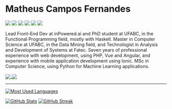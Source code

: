 # Matheus Campos Fernandes

<p float="left">
  <img src="https://img.shields.io/badge/Haskell-5D4F85?style=for-the-badge&logo=haskell&logoColor=white" />
  <img src="https://img.shields.io/badge/TypeScript-007ACC?style=for-the-badge&logo=typescript&logoColor=white">
  <img src="https://img.shields.io/badge/Angular-DD0031?style=for-the-badge&logo=angular&logoColor=white" /> 
  <img src="https://img.shields.io/badge/Vue.js-35495E?style=for-the-badge&logo=vuedotjs&logoColor=4FC08D"/>
  <img src="https://img.shields.io/badge/Python-FFD43B?style=for-the-badge&logo=python&logoColor=darkgreen">
  <img src="https://img.shields.io/badge/PHP-777BB4?style=for-the-badge&logo=php&logoColor=white">
</p>

Lead Front-End Dev at inPowered.ai and PhD student at UFABC, in the Functional Programming field, mostly with Haskell. Master in Computer Science at UFABC, in the Data Mining field, and Technologist in Analysis and Development of Systems at Fatec. Seven years of professional experience with web development, using PHP, Vue and Angular, and experience with mobile application development using Ionic. MSc in Computer Science, using Python for Machine Learning applications.

<a href="https://www.linkedin.com/in/matheuscfernandes/">
  <img align="center" src="https://img.shields.io/badge/LinkedIn-0077B5?style=for-the-badge&logo=linkedin&logoColor=white" />
</a>
<a href="https://codepen.io/mcf1110">
  <img align="center" src="https://img.shields.io/badge/Codepen-000000?style=for-the-badge&logo=codepen&logoColor=white" />
</a>

---


[![Most Used Languages](https://github-readme-stats.vercel.app/api/top-langs/?username=mcf1110&exclude_repo=smart-cities-pollution,BIGDATA2018)](https://github.com/anuraghazra/github-readme-stats)

[![GitHub Stats](https://github-readme-stats.vercel.app/api?username=mcf1110&count_private=true&show_icons=true&include_all_commits=true)](https://github.com/anuraghazra/github-readme-stats)
[![GitHub Streak](https://github-readme-streak-stats.herokuapp.com?user=mcf1110&date_format=M%20j%5B%2C%20Y%5D)](https://git.io/streak-stats)
